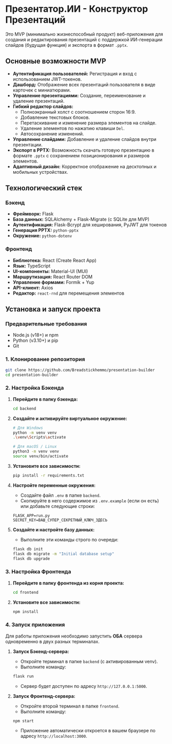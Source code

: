 # Презентатор.ИИ - Конструктор Презентаций

Это MVP (минимально жизнеспособный продукт) веб-приложения для создания и редактирования презентаций с поддержкой ИИ-генерации слайдов (будущая функция) и экспорта в формат `.pptx`.

## Основные возможности MVP

*   **Аутентификация пользователей:** Регистрация и вход с использованием JWT-токенов.
*   **Дашборд:** Отображение всех презентаций пользователя в виде карточек с миниатюрами.
*   **Управление презентациями:** Создание, переименование и удаление презентаций.
*   **Гибкий редактор слайдов:**
    *   Полноэкранный холст с соотношением сторон 16:9.
    *   Добавление текстовых блоков.
    *   Перетаскивание и изменение размера элементов на слайде.
    *   Удаление элементов по нажатию клавиши `Del`.
    *   Автосохранение изменений.
*   **Управление слайдами:** Добавление и удаление слайдов внутри презентации.
*   **Экспорт в PPTX:** Возможность скачать готовую презентацию в формате `.pptx` с сохранением позиционирования и размеров элементов.
*   **Адаптивный дизайн:** Корректное отображение на десктопных и мобильных устройствах.

## Технологический стек

### Бэкенд
*   **Фреймворк:** Flask
*   **База данных:** SQLAlchemy + Flask-Migrate (с SQLite для MVP)
*   **Аутентификация:** Flask-Bcrypt для хеширования, PyJWT для токенов
*   **Генерация PPTX:** `python-pptx`
*   **Окружение:** `python-dotenv`

### Фронтенд
*   **Библиотека:** React (Create React App)
*   **Язык:** TypeScript
*   **UI-компоненты:** Material-UI (MUI)
*   **Маршрутизация:** React Router DOM
*   **Управление формами:** Formik + Yup
*   **API-клиент:** Axios
*   **Редактор:** `react-rnd` для перемещения элементов

## Установка и запуск проекта

### Предварительные требования

*   Node.js (v18+) и npm
*   Python (v3.10+) и pip
*   Git

### 1. Клонирование репозитория

```bash
git clone https://github.com/Breadstickhemmo/presentation-builder
cd presentation-builder
```

### 2. Настройка Бэкенда

1.  **Перейдите в папку бэкенда:**
    ```bash
    cd backend
    ```

2.  **Создайте и активируйте виртуальное окружение:**
    ```bash
    # Для Windows
    python -m venv venv
    .\venv\Scripts\activate

    # Для macOS / Linux
    python3 -m venv venv
    source venv/bin/activate
    ```

3.  **Установите все зависимости:**
    ```bash
    pip install -r requirements.txt
    ```

4.  **Настройте переменные окружения:**
    *   Создайте файл `.env` в папке `backend`.
    *   Скопируйте в него содержимое из `.env.example` (если он есть) или добавьте следующие строки:
    ```env
    FLASK_APP=run.py
    SECRET_KEY=ВАШ_СУПЕР_СЕКРЕТНЫЙ_КЛЮЧ_ЗДЕСЬ
    ```

5.  **Создайте и настройте базу данных:**
    *   Выполните эти команды строго по очереди:
    ```bash
    flask db init
    flask db migrate -m "Initial database setup"
    flask db upgrade
    ```

### 3. Настройка Фронтенда

1.  **Перейдите в папку фронтенда из корня проекта:**
    ```bash
    cd frontend
    ```

2.  **Установите все зависимости:**
    ```bash
    npm install
    ```

### 4. Запуск приложения

Для работы приложения необходимо запустить **ОБА** сервера одновременно в двух разных терминалах.

1.  **Запуск Бэкенд-сервера:**
    *   Откройте терминал в папке `backend` (с активированным venv).
    *   Выполните команду:
    ```bash
    flask run
    ```
    *   Сервер будет доступен по адресу `http://127.0.0.1:5000`.

2.  **Запуск Фронтенд-сервера:**
    *   Откройте второй терминал в папке `frontend`.
    *   Выполните команду:
    ```bash
    npm start
    ```
    *   Приложение автоматически откроется в вашем браузере по адресу `http://localhost:3000`.